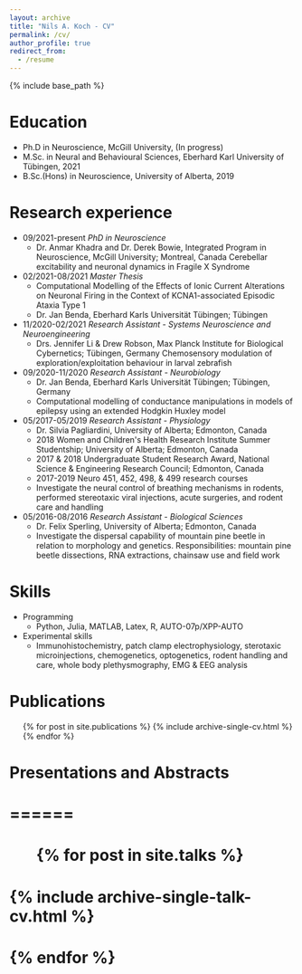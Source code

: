 ```yaml
---
layout: archive
title: "Nils A. Koch - CV"
permalink: /cv/
author_profile: true
redirect_from:
  - /resume
---
```


{% include base_path %}

Education
======
* Ph.D in Neuroscience, McGill University, (In progress)
* M.Sc. in Neural and Behavioural Sciences, Eberhard Karl University of Tübingen, 2021
* B.Sc.(Hons) in Neuroscience, University of Alberta, 2019

Research experience
======
* 09/2021-present 	*PhD in Neuroscience*
  * Dr. Anmar Khadra and Dr. Derek Bowie, Integrated Program in Neuroscience, McGill University; Montreal, Canada
  	Cerebellar excitability and neuronal dynamics in Fragile X Syndrome
* 02/2021-08/2021 	*Master Thesis* 
  * Computational Modelling of the Effects of Ionic Current Alterations on Neuronal Firing in the Context of KCNA1-associated Episodic Ataxia Type 1
  * Dr. Jan Benda, Eberhard Karls Universität Tübingen; Tübingen
* 11/2020-02/2021 	*Research Assistant - Systems Neuroscience and Neuroengineering*
  * Drs. Jennifer Li & Drew Robson, Max Planck Institute for Biological Cybernetics; Tübingen, Germany
  	Chemosensory modulation of exploration/exploitation behaviour in larval zebrafish
* 09/2020-11/2020 	*Research Assistant - Neurobiology*
  * Dr. Jan Benda, Eberhard Karls Universität Tübingen; Tübingen, Germany
  * Computational modelling of conductance manipulations in models of epilepsy using an extended Hodgkin Huxley model
* 05/2017-05/2019 	*Research Assistant - Physiology*
  * Dr. Silvia Pagliardini, University of Alberta; Edmonton, Canada
  * 2018 	Women and Children's Health Research Institute Summer Studentship; University of Alberta; Edmonton, Canada
  * 2017 & 2018 	Undergraduate Student Research Award, National Science & Engineering Research Council; Edmonton, Canada
  * 2017-2019 	Neuro 451, 452, 498, & 499 research courses
  * Investigate the neural control of breathing mechanisms in rodents, performed stereotaxic viral injections, acute surgeries, and rodent care and handling
* 05/2016-08/2016 	*Research Assistant - Biological Sciences*
  * Dr. Felix Sperling, University of Alberta; Edmonton, Canada
  * Investigate the dispersal capability of mountain pine beetle in relation to morphology and genetics. Responsibilities: mountain pine beetle dissections, RNA extractions, chainsaw use and field work
  
Skills
======
* Programming
  * Python, Julia, MATLAB, Latex, R, AUTO-07p/XPP-AUTO
* Experimental skills
  * Immunohistochemistry, patch clamp electrophysiology, sterotaxic microinjections,
chemogenetics, optogenetics, rodent handling and care, whole body
plethysmography, EMG & EEG analysis

Publications
======
  <ul>{% for post in site.publications %}
    {% include archive-single-cv.html %}
  {% endfor %}</ul>
  
# Presentations and Abstracts
# ======
#  <ul>{% for post in site.talks %}
#    {% include archive-single-talk-cv.html %}
#  {% endfor %}</ul>
  

